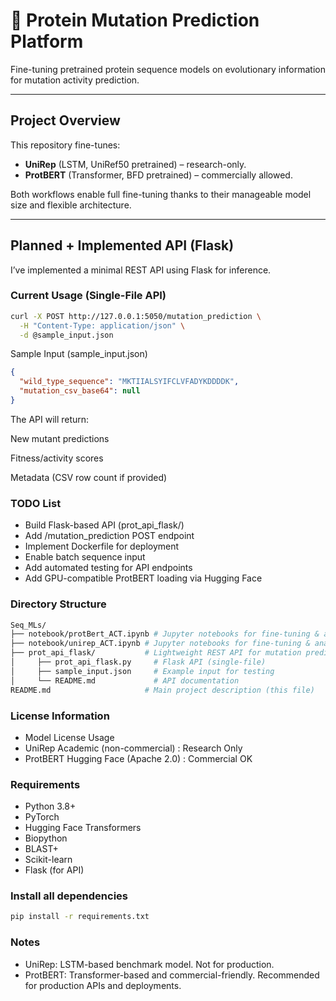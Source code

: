 # 🧬 Protein Mutation Prediction Platform

Fine-tuning pretrained protein sequence models on evolutionary information for mutation activity prediction.

---

## Project Overview

This repository fine-tunes:

- **UniRep** (LSTM, UniRef50 pretrained) – research-only.
- **ProtBERT** (Transformer, BFD pretrained) – commercially allowed.

Both workflows enable full fine-tuning thanks to their manageable model size and flexible architecture.

---

## Planned + Implemented API (Flask)

I’ve implemented a minimal REST API using Flask for inference.

### Current Usage (Single-File API)

```bash
curl -X POST http://127.0.0.1:5050/mutation_prediction \
  -H "Content-Type: application/json" \
  -d @sample_input.json
```

Sample Input (sample_input.json)
```json
{
  "wild_type_sequence": "MKTIIALSYIFCLVFADYKDDDDK",
  "mutation_csv_base64": null
}
```

The API will return:

New mutant predictions

Fitness/activity scores

Metadata (CSV row count if provided)

### TODO List
- Build Flask-based API (prot_api_flask/)
- Add /mutation_prediction POST endpoint
- Implement Dockerfile for deployment
- Enable batch sequence input
- Add automated testing for API endpoints
- Add GPU-compatible ProtBERT loading via Hugging Face

### Directory Structure

```graphql
Seq_MLs/
├── notebook/protBert_ACT.ipynb # Jupyter notebooks for fine-tuning & analysis
├── notebook/unirep_ACT.ipynb # Jupyter notebooks for fine-tuning & analysis
├── prot_api_flask/           # Lightweight REST API for mutation prediction
│     ├── prot_api_flask.py     # Flask API (single-file)
│     ├── sample_input.json     # Example input for testing
│     └── README.md             # API documentation
README.md                     # Main project description (this file)
```
### License Information
- Model	License	Usage
- UniRep	Academic (non-commercial)	: Research Only
- ProtBERT	Hugging Face (Apache 2.0)	: Commercial OK

### Requirements
- Python 3.8+
- PyTorch
- Hugging Face Transformers
- Biopython
- BLAST+
- Scikit-learn
- Flask (for API)

### Install all dependencies
```bash
pip install -r requirements.txt
```
  
### Notes
- UniRep: LSTM-based benchmark model. Not for production.
- ProtBERT: Transformer-based and commercial-friendly. Recommended for production APIs and deployments.
